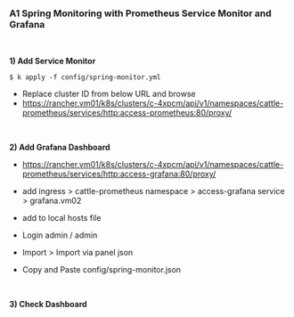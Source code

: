 ### A1 Spring Monitoring with Prometheus Service Monitor and Grafana

&nbsp;

**1) Add Service Monitor**
~~~
$ k apply -f config/spring-monitor.yml
~~~

- Replace cluster ID from below URL and browse 
- https://rancher.vm01/k8s/clusters/c-4xpcm/api/v1/namespaces/cattle-prometheus/services/http:access-prometheus:80/proxy/

&nbsp;

**2) Add Grafana Dashboard**

- https://rancher.vm01/k8s/clusters/c-4xpcm/api/v1/namespaces/cattle-prometheus/services/http:access-grafana:80/proxy/

- add ingress > cattle-prometheus namespace > access-grafana service > grafana.vm02
- add to local hosts file

- Login admin / admin
- Import > Import via panel json
- Copy and Paste config/spring-monitor.json

&nbsp;

**3) Check Dashboard**
